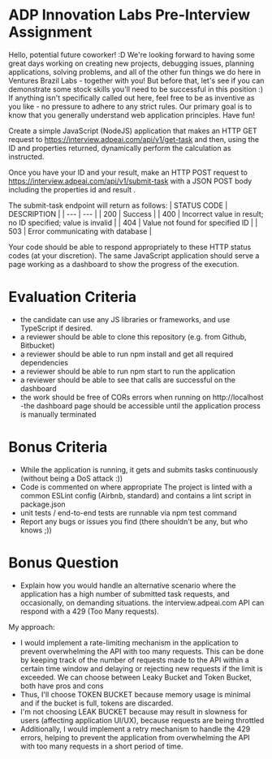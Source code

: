 # ADP Innovation Labs Pre-Interview Assignment

Hello, potential future coworker! :D
We're looking forward to having some great days working on creating new projects,
debugging issues, planning applications, solving problems, and all of the other fun things we
do here in Ventures Brazil Labs - together with you!
But before that, let's see if you can demonstrate some stock skills you'll need to be
successful in this position :)
If anything isn't specifically called out here, feel free to be as inventive as you like - no
pressure to adhere to any strict rules. Our primary goal is to know that you generally
understand web application principles.
Have fun!

Create a simple JavaScript (NodeJS) application that makes an HTTP GET request to
https://interview.adpeai.com/api/v1/get-task
and then, using the ID and properties returned, dynamically perform the calculation as
instructed.

Once you have your ID and your result, make an HTTP POST request to
https://interview.adpeai.com/api/v1/submit-task
with a JSON POST body including the properties id and result .

The submit-task endpoint will return as follows:
| STATUS CODE | DESCRIPTION |
| --- | --- |
| 200 | Success |
| 400 | Incorrect value in result; no ID specified; value is invalid |
| 404 | Value not found for specified ID |
| 503 | Error communicating with database |

Your code should be able to respond appropriately to these HTTP status codes (at your
discretion).
The same JavaScript application should serve a page working as a dashboard to show the
progress of the execution.

# Evaluation Criteria

- the candidate can use any JS libraries or frameworks, and use TypeScript if desired.
- a reviewer should be able to clone this repository (e.g. from Github, Bitbucket)
- a reviewer should be able to run npm install and get all required dependencies
- a reviewer should be able to run npm start to run the application
- a reviewer should be able to see that calls are successful on the dashboard
- the work should be free of CORs errors when running on http://localhost
-the dashboard page should be accessible until the application process is manually
terminated

# Bonus Criteria

- While the application is running, it gets and submits tasks continuously (without being a
DoS attack :))
- Code is commented on where appropriate
The project is linted with a common ESLint config (Airbnb, standard) and contains a lint
script in package.json
- unit tests / end-to-end tests are runnable via npm test command
- Report any bugs or issues you find (there shouldn't be any, but who knows ;))

# Bonus Question

- Explain how you would handle an alternative scenario where the application has a
high number of submitted task requests, and occasionally, on demanding situations.
the interview.adpeai.com API can respond with a 429 (Too Many requests).


My approach:

- I would implement a rate-limiting mechanism in the application to prevent overwhelming the API with too many requests. This can be done by keeping track of the number of requests made to the API within a certain time window and delaying or rejecting new requests if the limit is exceeded. We can choose between Leaky Bucket and Token Bucket, both have pros and cons
- Thus, I'll choose TOKEN BUCKET because memory usage is minimal and if the bucket is full, tokens are discarded.
- I'm not choosing LEAK BUCKET because may result in slowness for users (affecting application UI/UX), because requests are being throttled
- Additionally, I would implement a retry mechanism to handle the 429 errors, helping to prevent the application from overwhelming the API with too many requests in a short period of time.
